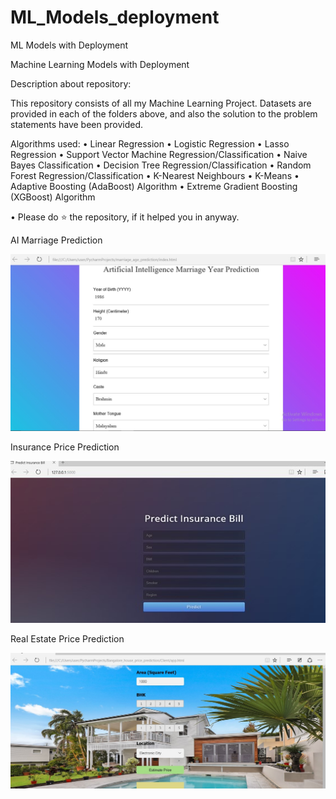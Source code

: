 # ML_Models_deployment
ML Models with Deployment

Machine Learning Models with Deployment

Description about repository:

This repository consists of all my Machine Learning Project. Datasets are provided in each of the folders above, and also the solution to the problem statements have been provided.

Algorithms used: 
• Linear Regression • Logistic Regression • Lasso Regression • Support Vector Machine Regression/Classification • Naive Bayes Classification • Decision Tree Regression/Classification • Random Forest Regression/Classification • K-Nearest Neighbours • K-Means • Adaptive Boosting (AdaBoost) Algorithm • Extreme Gradient Boosting (XGBoost) Algorithm


• Please do ⭐ the repository, if it helped you in anyway.

AI Marriage Prediction

![alt test](https://github.com/Arun-purakkatt/ML_Models_deployment/blob/master/Images/AI_marriage_prediction.jpg)

Insurance Price Prediction

![alt text](https://github.com/Arun-purakkatt/ML_Models_deployment/blob/master/Images/Insurance_price_prediction.jpg)

Real Estate Price Prediction

![](https://github.com/Arun-purakkatt/ML_Models_deployment/blob/master/Images/Realestate_price_prediction_runningOnlocalmachine.jpg)
